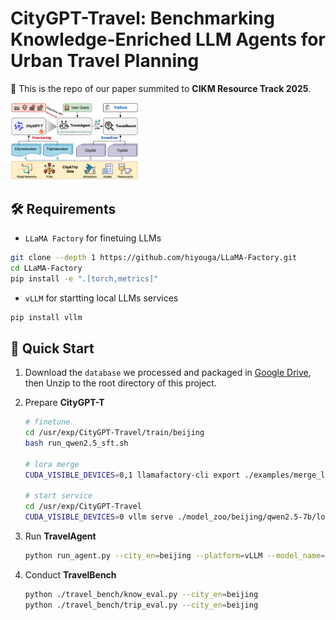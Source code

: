 # CityGPT-Travel: Benchmarking Knowledge-Enriched LLM Agents for Urban Travel Planning

:triangular_flag_on_post: This is the repo of our paper summited to **CIKM  Resource Track 2025**.

<img src="./fig/overview.png" style="zoom:20%;" >

## 🛠️ Requirements

- `LLaMA Factory` for finetuing LLMs
```bash
git clone --depth 1 https://github.com/hiyouga/LLaMA-Factory.git
cd LLaMA-Factory
pip install -e ".[torch,metrics]"
```

- `vLLM` for startting local LLMs services 
```bash
pip install vllm
```

## 📜 Quick Start

1. Download the `database`  we processed and packaged in [Google Drive](), then Unzip to the root directory of this project.

2. Prepare **CityGPT-T**
   ```bash
   # finetune 
   cd /usr/exp/CityGPT-Travel/train/beijing
   bash run_qwen2.5_sft.sh
   
   # lora merge
   CUDA_VISIBLE_DEVICES=0,1 llamafactory-cli export ./examples/merge_lora/qwen2.5_lora_sft.yaml
   
   # start service
   cd /usr/exp/CityGPT-Travel
   CUDA_VISIBLE_DEVICES=0 vllm serve ./model_zoo/beijing/qwen2.5-7b/lora_merged --port 23199 --dtype auto --api-key sk-token-2025 --enable-auto-tool-choice --tool-call-parser hermes
   ```

3. Run **TravelAgent**
   ```bash
   python run_agent.py --city_en=beijing --platform=vLLM --model_name=citygpt-t-beijing
   ```

4. Conduct **TravelBench**
   ```bash
   python ./travel_bench/know_eval.py --city_en=beijing
   python ./travel_bench/trip_eval.py --city_en=beijing
   ```
